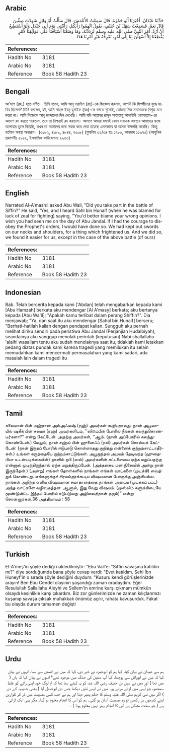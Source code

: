 ## Arabic


<div dir="rtl" lang="ar" style={{fontSize:'larger',backgroundColor:'#f8f9fa',padding:20}}>
حَدَّثَنَا عَبْدَانُ، أَخْبَرَنَا أَبُو حَمْزَةَ، قَالَ سَمِعْتُ الأَعْمَشَ، قَالَ سَأَلْتُ أَبَا وَائِلٍ شَهِدْتَ صِفِّينَ قَالَ نَعَمْ، فَسَمِعْتُ سَهْلَ بْنَ حُنَيْفٍ، يَقُولُ اتَّهِمُوا رَأْيَكُمْ، رَأَيْتُنِي يَوْمَ أَبِي جَنْدَلٍ وَلَوْ أَسْتَطِيعُ أَنْ أَرُدَّ، أَمْرَ النَّبِيِّ صلى الله عليه وسلم لَرَدَدْتُهُ، وَمَا وَضَعْنَا أَسْيَافَنَا عَلَى عَوَاتِقِنَا لأَمْرٍ يُفْظِعُنَا إِلاَّ أَسْهَلْنَ بِنَا إِلَى أَمْرٍ، نَعْرِفُهُ غَيْرِ أَمْرِنَا هَذَا‏.‏
</div>
<div style={{backgroundColor:'#f8f9fa',padding:20, marginBottom: 10}}><table> <thead> <tr> <th>References:</th> <th></th> </tr> </thead> <tbody><tr><td>Hadith No</td><td>3181</td></tr><tr><td>Arabic No</td><td>3181</td></tr><tr><td>Reference</td><td>Book 58 Hadith 23</td></tr></tbody></table></div>

## Bengali


<div dir="ltr" lang="bn" style={{fontSize:'larger',backgroundColor:'#f8f9fa',padding:20}}>
আ‘মাশ (রহ.) হতে বর্ণিত। তিনি বলেন, আমি আবূ ওয়াইল (রাঃ)-কে জিজ্ঞেস করলাম, আপনি কি সিফ্ফীনের যুদ্ধে হাযির ছিলেন? তিনি বললেন, হ্যাঁ, আমি সাহল ইবনু হুনাইফ (রাঃ)-কে বলতে শুনেছি, তোমরা নিজ মতামতকে বিশুদ্ধ মনে করো না। আমি নিজেকে আবূ জান্দালের দিন দেখেছি। আমি যদি আল্লাহর রাসূল সাল্লাল্লাহু আলাইহি ওয়াসাল্লাম-এর আদেশ রদ করতে পারতাম, তবে তা নিশ্চয়ই রদ করতাম। আসলে আমরা যখনই কোন ভয়ানক অবস্থায় আমাদের স্কন্ধে তলোয়ার তুলে নিয়েছি, তখন তা আমাদের জন্য সহজ করে দেয়া হয়েছে এমনভাবে যা আমরা উপলব্ধি করেছি। কিন্তু বর্তমান অবস্থা অন্যরূপ। (৩১৮২, ৪১৮৯, ৪৮৪৪, ৭৩০৮) (মুসলিম ৩২/৩৪ হাঃ ১৭৮৫, আহমাদ ১৫৯৭৫) (আধুনিক প্রকাশনীঃ ২৯৪২, ইসলামিক ফাউন্ডেশনঃ ২৯৫৩)
</div>
<div style={{backgroundColor:'#f8f9fa',padding:20, marginBottom: 10}}><table> <thead> <tr> <th>References:</th> <th></th> </tr> </thead> <tbody><tr><td>Hadith No</td><td>3181</td></tr><tr><td>Arabic No</td><td>3181</td></tr><tr><td>Reference</td><td>Book 58 Hadith 23</td></tr></tbody></table></div>

## English


<div dir="ltr" lang="en" style={{fontSize:'larger',backgroundColor:'#f8f9fa',padding:20}}>
Narrated Al-A'mash:I asked Abu Wail, "Did you take part in the battle of Siffin?" He said, 'Yes, and I heard Sahl bin Hunaif (when he was blamed for lack of zeal for fighting) saying, "You'd better blame your wrong opinions. I wish you had seen me on the day of Abu Jandal. If I had the courage to disobey the Prophet's orders, I would have done so. We had kept out swords on our necks and shoulders, for a thing which frightened us. And we did so, we found it easier for us, except in the case of the above battle (of ours)
</div>
<div style={{backgroundColor:'#f8f9fa',padding:20, marginBottom: 10}}><table> <thead> <tr> <th>References:</th> <th></th> </tr> </thead> <tbody><tr><td>Hadith No</td><td>3181</td></tr><tr><td>Arabic No</td><td>3181</td></tr><tr><td>Reference</td><td>Book 58 Hadith 23</td></tr></tbody></table></div>

## Indonesian


<div dir="ltr" lang="id" style={{fontSize:'larger',backgroundColor:'#f8f9fa',padding:20}}>
Bab. Telah bercerita kepada kami ['Abdan] telah mengabarkan kepada kami [Abu Hamzah] berkata aku mendengar [Al A'masy] berkata; aku bertanya kepada [Abu Wa'il]; "Apakah kamu terlibat dalam perang Shiffin?". Dia menjawab; "Ya, dan saat itu aku mendengar [Sahal bin Hunaif] berseru; "Berhati-hatilah kalian dengan pendapat kalian. Sungguh aku pernah melihat diriku sendiri pada peristiwa Abu Jandal (Perjanjian Hudaibiyah), seandainya aku sanggup menolak perintah (keputusan) Nabi shallallahu 'alaihi wasallam tentu aku sudah menolaknya saat itu, tidaklah kami letakkan pedang diatas pundak kami karena tragedi yang memilukan itu selain memudahkan kami mencermati permasalahan yang kami sadari, ada masalah lain dalam tragedi itu
</div>
<div style={{backgroundColor:'#f8f9fa',padding:20, marginBottom: 10}}><table> <thead> <tr> <th>References:</th> <th></th> </tr> </thead> <tbody><tr><td>Hadith No</td><td>3181</td></tr><tr><td>Arabic No</td><td>3181</td></tr><tr><td>Reference</td><td>Book 58 Hadith 23</td></tr></tbody></table></div>

## Tamil


<div dir="ltr" lang="ta" style={{fontSize:'larger',backgroundColor:'#f8f9fa',padding:20}}>
சுலைமான் பின் மஹ்ரான் அல்அஃமஷ் (ரஹ்) அவர்கள் கூறியதாவது: நான் அபூவாயில் ஷகீக் பின் சலமா (ரஹ்) அவர்களிடம், ‘‘ஸிஃப்பீன் போரில் நீங்கள் கலந்துகொண்டீர்களா?” என்று கேட்டேன். அதற்கு அவர்கள், ‘‘ஆம். (நான் அப்போரில் கலந்துகொண்டேன்.) மேலும், நான் சஹ்ல் பின் ஹுனைஃப் (ரலி) அவர்கள் சொல்லக் கேட்டேன்: (நான் இந்தப் போரில் ஈடுபாடு கொள்ளாதது குறித்து என்னைக் குற்றம்சாட்டாதீர்கள்.) உங்கள் கருத்தையே குற்றம்சாட்டுங்கள். அபூஜந்தல் அபயம் தேடிவந்த (ஹுதைபியா உடன்படிக்கையின்) நாளில் நபி (ஸல்) அவர்களின் கட்டளையை ஏற்க மறுப்பதற்கு என்னால் முடிந்திருந்தால் ஏற்க மறுத்திருப்பேன். (அத்தகைய மன நிலையில் அன்று நான் இருந்தேன்.) (அன்று) எங்கள் தோள்களில் நாங்கள் எங்கள் வாட்களை (முடக்கி) வைத்துக் கொண்டது. எங்களுக்குச் சிரமம்தரக்கூடிய விஷயமான போருக்கு அஞ்சியல்ல. நாங்கள் அறிந்த எளிய விஷயமான சமாதானத்தை நாங்கள் அடைய (முடக்கப் பட்ட) அந்த வாட்களே வழிவகுத்தன. ஆனால், இது வேறு விஷயம். (முஸ்லிம் களுக்கிடையே மூண்டுவிட்ட இந்தப் போரில் ஈடுபடுவது அழிவைத்தான் தரும்)” என்று சொன்னார்கள்.36 அத்தியாயம் : 58
</div>
<div style={{backgroundColor:'#f8f9fa',padding:20, marginBottom: 10}}><table> <thead> <tr> <th>References:</th> <th></th> </tr> </thead> <tbody><tr><td>Hadith No</td><td>3181</td></tr><tr><td>Arabic No</td><td>3181</td></tr><tr><td>Reference</td><td>Book 58 Hadith 23</td></tr></tbody></table></div>

## Turkish


<div dir="ltr" lang="tr" style={{fontSize:'larger',backgroundColor:'#f8f9fa',padding:20}}>
El-A'meş'in şöyle dediği nakledilmiştir: "Ebu Vail'e: "Sıffin savaşına katıldın mı?" diye sorduğumda bana şöyle cevap verdi: "Evet katıldım. Sehl İbn Huneyf'in o sırada şöyle dediğini duydum: "Kusuru kendi görüşlerinizde arayın! Ben Ebu Cendel olayının yaşandığı zaman oradaydım. Eğer Resulullah Sallallahu Aleyhi ve Sellem'in emrine karşı çıkmam mümkün olsaydı kesinlikle karşı çıkardım. Biz zor günlerimizde ne zaman kılıçlarımızı kuşanıp savaşa çıksak muhakkak önümüz açılır, rahata kavuşurduk. Fakat bu olayda durum tamamen değişti
</div>
<div style={{backgroundColor:'#f8f9fa',padding:20, marginBottom: 10}}><table> <thead> <tr> <th>References:</th> <th></th> </tr> </thead> <tbody><tr><td>Hadith No</td><td>3181</td></tr><tr><td>Arabic No</td><td>3181</td></tr><tr><td>Reference</td><td>Book 58 Hadith 23</td></tr></tbody></table></div>

## Urdu


<div dir="rtl" lang="ur" style={{fontSize:'larger',backgroundColor:'#f8f9fa',padding:20}}>
ہم سے عبدان نے بیان کیا، کہا ہم کو ابوحمزہ نے خبر دی، کہا کہ میں نے اعمش سے سنا، انہوں نے بیان کیا کہ میں نے ابووائل سے پوچھا، کیا آپ صفین کی جنگ میں موجود تھے؟ انہوں نے بیان کیا کہ ہاں ( میں تھا ) اور میں نے سہل بن حنیف رضی اللہ عنہ کو یہ کہتے سنا تھا کہ تم لوگ خود اپنی رائے کو غلط سمجھو، جو آپس میں لڑتے مرتے ہو۔ میں نے اپنے تئیں دیکھا جس دن ابوجندل آیا ( یعنی حدیبیہ کے دن ) اگر میں نبی کریم صلی اللہ علیہ وسلم کا حکم پھیر دیتا اور ہم نے جب کسی مصیبت میں ڈر کر تلواریں اپنے کندھوں پر رکھیں تو وہ مصیبت آسان ہو گئی۔ ہم کو اس کا انجام معلوم ہو گیا۔ مگر یہی ایک لڑائی ہے ( جو سخت مشکل ہے اس کا انجام بہتر نہیں معلوم ہوتا ) ۔
</div>
<div style={{backgroundColor:'#f8f9fa',padding:20, marginBottom: 10}}><table> <thead> <tr> <th>References:</th> <th></th> </tr> </thead> <tbody><tr><td>Hadith No</td><td>3181</td></tr><tr><td>Arabic No</td><td>3181</td></tr><tr><td>Reference</td><td>Book 58 Hadith 23</td></tr></tbody></table></div>